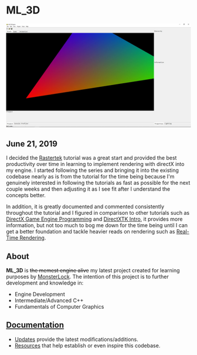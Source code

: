 # ML_3D
![alt text](Documentation/ML_3Dgui.JPG "June 5, 2019 ML_3D GUI")

## June 21, 2019

I decided the [Rastertek](http://www.rastertek.com) tutorial was a great start and provided the best productivity over time in learning to implement rendering with directX into my engine. I started following the series and bringing it into the existing codebase nearly as is from the tutorial for the time being because I'm genuinely interested in following the tutorials as fast as possible for the next couple weeks and then adjusting it as I see fit after I understand the concepts better. 

In addition, it is greatly documented and commented consistently throughout the tutorial and I figured in comparison to other tutorials such as [DirectX Game Engine Programming](https://www.3dgep.com/introduction-to-directx-11/) and [DirectXTK Intro](https://github.com/microsoft/DirectXTK/wiki/Getting-Started), it provides more information, but not too much to bog me down for the time being until I can get a better foundation and tackle heavier reads on rendering such as [Real-Time Rendering](http://www.realtimerendering.com/).

## About
**ML_3D** is ~~the memest engine alive~~ my latest project created for learning purposes by [MonsterLock](https://github.com/MonsterLock). The intention of this project is to further development and knowledge in:
- Engine Development
- Intermediate/Advanced C++
- Fundamentals of Computer Graphics

## [Documentation](Documentation)
- [Updates](Documentation/UPDATES.md) provide the latest modifications/additions.
- [Resources](Documentation/RESOURCES.md) that help establish or even inspire this codebase.

